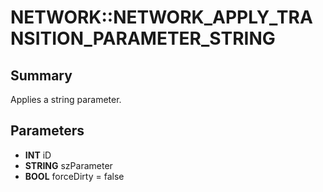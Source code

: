 # NETWORK::NETWORK_APPLY_TRANSITION_PARAMETER_STRING

## Summary
Applies a string parameter.

## Parameters
* **INT** iD
* **STRING** szParameter
* **BOOL** forceDirty = false